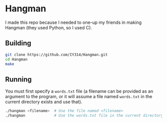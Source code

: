 # Hangman
I made this repo because I needed to one-up my friends in making Hangman (they used Python, so I used C).

## Building
```sh
git clone https://github.com/IY314/Hangman.git
cd Hangman
make
```

## Running
You must first specify a `words.txt` file (a filename can be provided as an argument to the program, or it will assume a file named `words.txt` in the current directory exists and use that).
```sh
./hangman <filename>  # Use the file named <filename>
./hangman             # Use the words.txt file in the current directory
```
